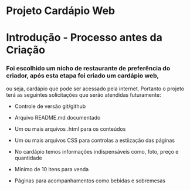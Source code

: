 # Projeto Cardápio Web
# Introdução - Processo antes da Criação 

### Foi escolhido um nicho de restaurante de preferência do criador, após esta etapa foi criado um cardápio web,

ou seja, cardápio que pode ser acessado pela internet. Portanto o projeto terá as seguintes solicitações que serão
atendidas futuramente:

- Controle de versão git/github

- Arquivo README.md documentado

- Um ou mais arquivos .html para os conteúdos

- Um ou mais arquivos CSS para controlas a estiização das páginas

- No cardápio temos informações indispensáveis como, foto, preço e quantidade

- Mínimo de 10 itens para venda

- Páginas para acompanhamentos como bebidas e sobremesas

